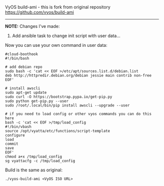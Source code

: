 VyOS build-ami - this is fork from original repository https://github.com/vyos/build-ami

--------------

**NOTE:**
Changes I've made:
1. Add ansible task to change init script with user data... 

Now you can use your own command in user data:

```
#cloud-boothook
#!/bin/bash

# add debian repo
sudo bash -c 'cat << EOF >/etc/apt/sources.list.d/debian.list
deb http://httpredir.debian.org/debian jessie main contrib non-free
EOF'

# install awscli
sudo apt-get update
sudo curl -O https://bootstrap.pypa.io/get-pip.py
sudo python get-pip.py --user
sudo /root/.local/bin/pip install awscli --upgrade --user

# if you need to load config or other vyos commands you can do this here
bash -c 'cat << EOF >/tmp/load_config
#!/bin/vbash
source /opt/vyatta/etc/functions/script-template
configure
load
commit
save
EOF'
chmod a+x /tmp/load_config
sg vyattacfg -c /tmp/load_config
```



Build is the same as original:
```
./vyos-build-ami <VyOS ISO URL>
```


